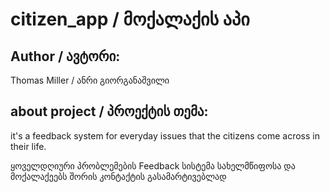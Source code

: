 # citizen_app / მოქალაქის აპი
## Author / ავტორი: 
Thomas Miller / ანრი გიორგანაშვილი
## about project / პროექტის თემა:
<p>it's a feedback system for everyday issues that
the citizens come across in their life.</p>
<p>ყოველდღიური პრობლემების Feedback სისტემა სახელმწიფოსა 
და მოქალაქეებს შორის კონტაქტის გასამარტივებლად</p>
